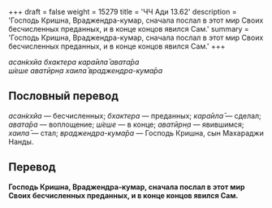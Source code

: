 +++
draft = false
weight = 15279
title = 'ЧЧ Ади 13.62'
description = 'Господь Кришна, Враджендра-кумар, сначала послал в этот мир Своих бесчисленных преданных, и в конце концов явился Сам.'
summary = 'Господь Кришна, Враджендра-кумар, сначала послал в этот мир Своих бесчисленных преданных, и в конце концов явился Сам.'
+++

_асан̇кхйа бхактера кара̄ила̄ авата̄ра  
ш́еше аватӣрн̣а хаила̄ враджендра-кума̄ра_

## Пословный перевод

_асан̇кхйа_ — бесчисленных; _бхактера_ — преданных; _кара̄ила̄_ — сделал; _авата̄ра_ — воплощение; _ш́еше_ — в конце; _аватӣрн̣а_ — явившимся; _хаила̄_ — стал; _враджендра_\-_кума̄ра_ — Господь Кришна, сын Махараджи Нанды.

## Перевод

**Господь Кришна, Враджендра-кумар, сначала послал в этот мир Своих бесчисленных преданных, и в конце концов явился Сам.**

